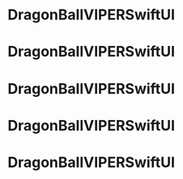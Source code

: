 # DragonBallVIPERSwiftUI
# DragonBallVIPERSwiftUI
# DragonBallVIPERSwiftUI
# DragonBallVIPERSwiftUI
# DragonBallVIPERSwiftUI
